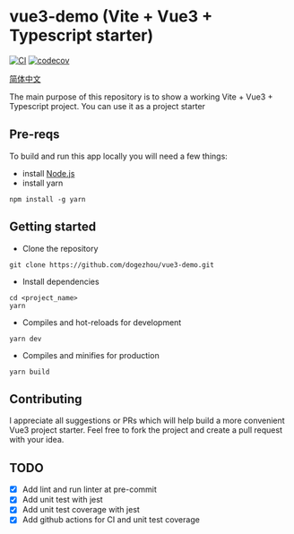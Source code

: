 # vue3-demo (Vite + Vue3 + Typescript starter)
[ ![CI](https://github.com/dogezhou/vue3-demo/workflows/CI/badge.svg)](https://github.com/dogezhou/vue3-demo/actions?query=workflow%3ACI)
[![codecov](https://codecov.io/gh/dogezhou/vue3-demo/branch/master/graph/badge.svg?token=RKXRX99XPE)](https://codecov.io/gh/dogezhou/vue3-demo)

[简体中文](docs/README_zh.md)

The main purpose of this repository is to show a working Vite + Vue3 + Typescript project.
You can use it as a project starter

## Pre-reqs
To build and run this app locally you will need a few things:
- install [Node.js](https://nodejs.org/en/)
- install yarn
```
npm install -g yarn
```

## Getting started
- Clone the repository
```
git clone https://github.com/dogezhou/vue3-demo.git
```

- Install dependencies
```
cd <project_name>
yarn
```

- Compiles and hot-reloads for development
```
yarn dev
```

- Compiles and minifies for production
```
yarn build
```

## Contributing
I appreciate all suggestions or PRs which will help build a more convenient Vue3 project starter. 
Feel free to fork the project and create a pull request with your idea.

## TODO
- [x] Add lint and run linter at pre-commit
- [x] Add unit test with jest
- [x] Add unit test coverage with jest
- [x] Add github actions for CI and unit test coverage

